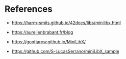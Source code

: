 # References
- https://harm-smits.github.io/42docs/libs/minilibx.html

- https://aurelienbrabant.fr/blog

- https://gontjarow.github.io/MiniLibX/

- https://github.com/S-LucasSerrano/miniLibX_sample
